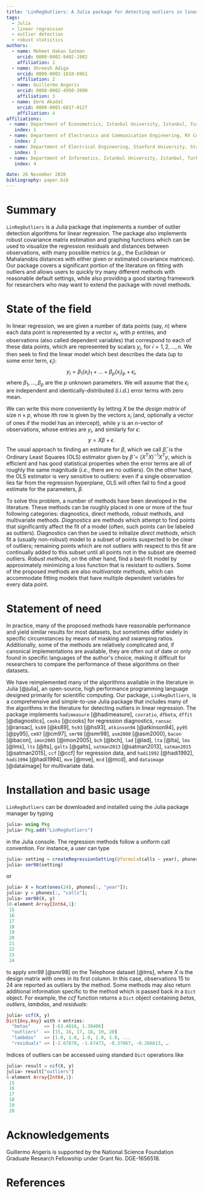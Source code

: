 ```yaml
---
title: 'LinRegOutliers: A Julia package for detecting outliers in linear regression'
tags:
  - Julia
  - linear regression
  - outlier detection
  - robust statistics
authors:
  - name: Mehmet Hakan Satman
    orcid: 0000-0002-9402-1982
    affiliation: 1
  - name: Shreesh Adiga
    orcid: 0000-0002-1818-6961
    affiliation: 2
  - name: Guillermo Angeris
    orcid: 0000-0002-4950-3990
    affiliation: 3
  - name: Emre Akadal
    orcid: 0000-0001-6817-0127 
    affiliation: 4
affiliations:
 - name: Department of Econometrics, Istanbul University, Istanbul, Turkey
   index: 1
 - name: Department of Electronics and Communication Engineering, RV College of Engineering, Bengaluru, India
   index: 2
 - name: Department of Electrical Engineering, Stanford University, Stanford, California, USA
   index: 3
 - name: Department of Informatics, Istanbul University, Istanbul, Turkey
   index: 4

date: 26 November 2020
bibliography: paper.bib
---
```


# Summary

`LinRegOutliers` is a Julia package that implements a number of outlier detection algorithms for linear regression. The package also implements robust covariance matrix estimation and graphing functions which can be used to visualize the regression residuals and distances between observations, with many possible metrics (*e.g.*, the Euclidean or Mahalanobis distances with either given or estimated covariance matrices). Our package covers a significant portion of the literature on fitting with outliers and allows users to quickly try many different methods with reasonable default settings, while also providing a good starting framework for researchers who may want to extend the package with novel methods.


# State of the field
In linear regression, we are given a number of data points (say, $n$) where each data point is represented by a vector $x_i$, with $p$ entries, and observations (also called dependent variables) that correspond to each of these data points, which are represented by scalars $y_i$, for $i=1, 2, \dots, n$. We then seek to find the linear model which best describes the data (up to some error term, $\epsilon_i$):
$$
y_i = \beta_1 (x_{i})_1+ \dots + \beta_{p} (x_i)_p +  \epsilon_i,
$$
where $\beta_1, \dots, \beta_p$ are the $p$ unknown parameters. We will assume that the $\epsilon_i$ are independent and identically-distributed (i.i.d.) error terms with zero mean.

We can write this more conveniently by letting $X$ be the *design matrix* of size $n\times p$, whose $i$th row is given by the vectors $x_i$ (and, optionally a vector of ones if the model has an intercept), while $y$ is an $n$-vector of observations, whose entries are $y_i$, and similarly for $\epsilon$:
$$
y = X\beta + \epsilon.
$$
The usual approach to finding an estimate for $\beta$, which we call $\hat \beta$, is the Ordinary Least Squares (OLS) estimator given by $\hat{\beta} = (X^TX)^{-1}X^Ty$, which is efficient and has good statistical properties when the error terms are all of roughly the same magnitude (*i.e.*, there are no outliers). On the other hand, the OLS estimator is very sensitive to outliers: even if a single  observation lies far from the regression hyperplane, OLS will often fail to find a good estimate for the parameters, $\beta$.

To solve this problem, a number of methods have been developed in the literature. These methods can be roughly placed in one or more of the four following categories: diagnostics, direct methods, robust methods, and multivariate methods. *Diagnostics* are methods which attempt to find points that significantly affect the fit of a model (often, such points can be labeled as outliers). Diagnostics can then be used to initialize *direct methods*, which fit a (usually non-robust) model to a subset of points suspected to be clear of outliers; remaining points which are not outliers with respect to this fit are continually added to this subset until all points not in the subset are deemed outliers. *Robust methods*, on the other hand, find a best-fit model by approximately minimizing a loss function that is resistant to outliers. Some of the proposed methods are also *multivariate methods*, which can accommodate fitting models that have multiple dependent variables for every data point.

# Statement of need 

In practice, many of the proposed methods have reasonable performance and yield similar results for most datasets, but sometimes differ widely in specific circumstances by means of masking and swamping ratios. Additionally, some of the methods are relatively complicated and, if canonical implementations are available, they are often out of date or only found in specific languages of the author's choice, making it difficult for researchers to compare the performance of these algorithms on their datasets.

We have reimplemented many of the algorithms available in the literature in Julia [@julia], an open-source, high performance programming language designed primarily for scientific computing. Our package, `LinRegOutliers`, is a comprehensive and simple-to-use Julia package that includes many of the algorithms in the literature for detecting outliers in linear regression. The package implements
`hadimeasure` [@hadimeasure], `covratio`, `dfbeta`, `dffit` [@diagnostics], `cooks` [@cooks] for regression diagnostics,
`ransac` [@ransac], `ks89` [@ks89], `hs93` [@hs93], `atkinson94` [@atkinson94],  `py95` [@py95], `cm97` [@cm97], `smr98` [@smr98], `asm2000` [@asm2000], `bacon` [@bacon],  `imon2005` [@imon2005], `bch` [@bch], `lad` [@lad], `lta` [@lta], 
`lms` [@lms], `lts` [@lts], `galts` [@galts], `satman2013` [@satman2013], `satman2015` [@satman2015], `ccf` [@ccf] for regression data, and `hadi1992` [@hadi1992], `hadi1994` [@hadi1994], `mve` [@mve], `mcd` [@mcd], and `dataimage` [@dataimage] for multivariate data.


# Installation and basic usage

`LinRegOutliers` can be downloaded and installed using the Julia package manager by typing

```julia
julia> using Pkg
julia> Pkg.add("LinRegOutliers")
```

in the Julia console. The regression methods follow a uniform call convention. For instance, a user can type

```julia
julia> setting = createRegressionSetting(@formula(calls ~ year), phones);
julia> smr98(setting)
```

or

```julia
julia> X = hcat(ones(24), phones[:, "year"]);
julia> y = phones[:, "calls"];
julia> smr98(X, y)
10-element Array{Int64,1}:
 15
 16
 17
 18
 19
 20
 21
 22
 23
 24

```

to apply *smr98* [@smr98] on the Telephone dataset [@lms], where $X$ is the design matrix with ones in its first column. In this case, observations 15 to 24 are reported as outliers by the method. Some methods may also return additional information specific to the method which is passed back in a ```Dict``` object. For example, the *ccf* function returns a ```Dict``` object containing *betas*, *outliers*, *lambdas*, and *residuals*:

```julia
julia> ccf(X, y)
Dict{Any,Any} with 4 entries:
  "betas"     => [-63.4816, 1.30406]
  "outliers"  => [15, 16, 17, 18, 19, 20]
  "lambdas"   => [1.0, 1.0, 1.0, 1.0, 1.0, ...
  "residuals" => [-2.67878, -1.67473, -0.37067, -0.266613, …
```

Indices of outliers can be accessed using standard ```Dict``` operations like

```julia
julia> result = ccf(X, y)
julia> result["outliers"]
6-element Array{Int64,1}:
 15
 16
 17
 18
 19
 20
```
 
 # Acknowledgements

Guillermo Angeris is supported by the National Science Foundation Graduate Research Fellowship under Grant No. DGE-1656518. 




# References
